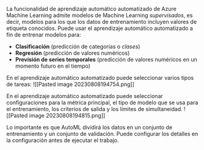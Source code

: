 La funcionalidad de aprendizaje automático automatizado de Azure Machine Learning admite modelos de Machine Learning _supervisados_, es decir, modelos para los que los datos de entrenamiento incluyen valores de etiqueta conocidos. Puede usar el aprendizaje automático automatizado a fin de entrenar modelos para:

- **Clasificación** (predicción de categorías o _clases_)
- **Regresión** (predicción de valores numéricos)
- **Previsión de series temporales** (predicción de valores numéricos en un momento futuro en el tiempo)

En el aprendizaje automático automatizado puede seleccionar varios tipos de tareas:
![[Pasted image 20230808194754.png]]

En el aprendizaje automático automatizado puede seleccionar configuraciones para la métrica principal, el tipo de modelo que se usa para el entrenamiento, los criterios de salida y los límites de simultaneidad.
![[Pasted image 20230808194815.png]]

Lo importante es que AutoML dividirá los datos en un conjunto de entrenamiento y un conjunto de validación. Puede configurar los detalles en la configuración antes de ejecutar el trabajo.